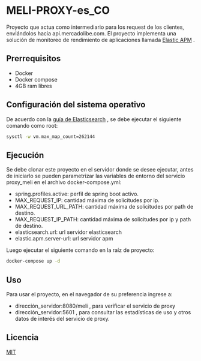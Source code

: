 # MELI-PROXY-es_CO

Proyecto que actua como intermediario para los request de los clientes, enviándolos hacia api.mercadolibe.com.
El proyecto implementa una solución de monitoreo de rendimiento de aplicaciones llamada [Elastic APM](https://www.elastic.co/es/apm/) .

## Prerrequisitos
 - Docker
 - Docker compose
 - 4GB ram libres

## Configuración del sistema operativo
De acuerdo con la [guía de Elasticsearch](https://www.elastic.co/guide/en/elasticsearch/reference/current/vm-max-map-count.html) , se debe ejecutar el siguiente comando como root:

```bash
sysctl -w vm.max_map_count=262144
```
## Ejecución
Se debe clonar este proyecto en el servidor donde se desee ejecutar, antes de iniciarlo se pueden parametrizar las variables de entorno del servicio proxy_meli en el archivo docker-compose.yml:
 - spring.profiles.active: perfil de spring boot activo.
 - MAX_REQUEST_IP: cantidad máxima de solicitudes por ip.
 - MAX_REQUEST_URL_PATH: cantidad máxima de solicitudes por path de destino.
 - MAX_REQUEST_IP_PATH: cantidad máxima de solicitudes por ip y path de destino.
 - elasticsearch.url: url servidor elasticsearch
 - elastic.apm.server-url: url servidor apm

Luego ejecutar el siguiente comando en la raíz de proyecto:
```bash
docker-compose up -d
```
## Uso
Para usar el proyecto, en el navegador de su preferencia ingrese a:
 - dirección_servidor:8080/meli , para verificar el servicio de proxy
 - dirección_servidor:5601 , para consultar las estadísticas de uso y otros datos de interés del servicio de proxy.

## Licencia
[MIT](https://choosealicense.com/licenses/mit/)

